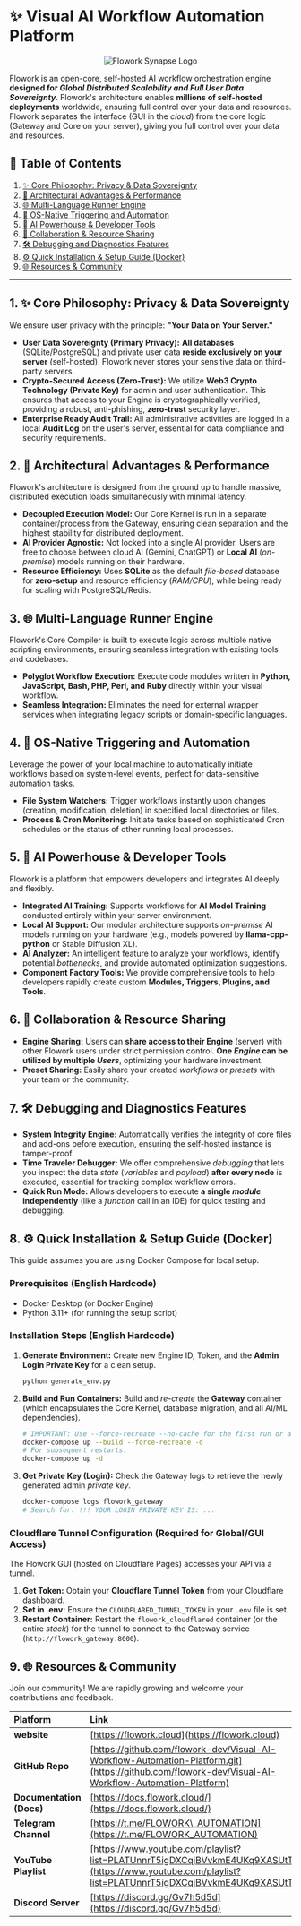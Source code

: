 # ✨ Visual AI Workflow Automation Platform
<p align="center">
  <img src="https://flowork.cloud/images/flowork_2.webp" alt="Flowork Synapse Logo"/>
</p>


[](https://github.com/flowork-dev/Visual-AI-Workflow-Automation-Platform)
[](https://docs.flowork.cloud/)
[](https://t.me/FLOWORK_AUTOMATION)
[](https://discord.gg/Gv7h5fWZY)
[](https://www.youtube.com/playlist?list=PLATUnnrT5igDXCqjBVvkmE4UKq9XASUtT)

Flowork is an open-core, self-hosted AI workflow orchestration engine **designed for *Global Distributed Scalability and Full User Data Sovereignty***. Flowork's architecture enables **millions of self-hosted deployments** worldwide, ensuring full control over your data and resources. Flowork separates the interface (GUI in the *cloud*) from the core logic (Gateway and Core on your server), giving you full control over your data and resources.

## 🌟 Table of Contents

1.  [✨ Core Philosophy: Privacy & Data Sovereignty](#core-philosophy-privacy--data-sovereignty)
2.  [🚀 Architectural Advantages & Performance](#architectural-advantages--performance)
3.  [🌐 Multi-Language Runner Engine](#multi-language-runner-engine)
4.  [🔌 OS-Native Triggering and Automation](#os-native-triggering-and-automation)
5.  [🧠 AI Powerhouse & Developer Tools](#ai-powerhouse--developer-tools)
6.  [🔗 Collaboration & Resource Sharing](#collaboration--resource-sharing)
7.  [🛠️ Debugging and Diagnostics Features](#debugging-and-diagnostics-features)
8.  [⚙️ Quick Installation & Setup Guide (Docker)](#quick-installation--setup-guide-docker)
9.  [🌐 Resources & Community](#resources--community)

-----

## 1. ✨ Core Philosophy: Privacy & Data Sovereignty

We ensure user privacy with the principle: **"Your Data on Your Server."**

  * **User Data Sovereignty (Primary Privacy):** **All databases** (SQLite/PostgreSQL) and private user data **reside exclusively on your server** (self-hosted). Flowork never stores your sensitive data on third-party servers.
  * **Crypto-Secured Access (Zero-Trust):** We utilize **Web3 Crypto Technology (Private Key)** for admin and user authentication. This ensures that access to your Engine is cryptographically verified, providing a robust, anti-phishing, **zero-trust** security layer.
  * **Enterprise Ready Audit Trail:** All administrative activities are logged in a local **Audit Log** on the user's server, essential for data compliance and security requirements.

## 2. 🚀 Architectural Advantages & Performance

Flowork's architecture is designed from the ground up to handle massive, distributed execution loads simultaneously with minimal latency.

  * **Decoupled Execution Model:** Our Core Kernel is run in a separate container/process from the Gateway, ensuring clean separation and the highest stability for distributed deployment.
  * **AI Provider Agnostic:** Not locked into a single AI provider. Users are free to choose between cloud AI (Gemini, ChatGPT) or **Local AI** (*on-premise*) models running on their hardware.
  * **Resource Efficiency:** Uses **SQLite** as the default *file-based* database for **zero-setup** and resource efficiency (*RAM/CPU*), while being ready for scaling with PostgreSQL/Redis.

## 3. 🌐 Multi-Language Runner Engine

Flowork's Core Compiler is built to execute logic across multiple native scripting environments, ensuring seamless integration with existing tools and codebases.

  * **Polyglot Workflow Execution:** Execute code modules written in **Python, JavaScript, Bash, PHP, Perl, and Ruby** directly within your visual workflow.
  * **Seamless Integration:** Eliminates the need for external wrapper services when integrating legacy scripts or domain-specific languages.

## 4. 🔌 OS-Native Triggering and Automation

Leverage the power of your local machine to automatically initiate workflows based on system-level events, perfect for data-sensitive automation tasks.

  * **File System Watchers:** Trigger workflows instantly upon changes (creation, modification, deletion) in specified local directories or files.
  * **Process & Cron Monitoring:** Initiate tasks based on sophisticated Cron schedules or the status of other running local processes.

## 5. 🧠 AI Powerhouse & Developer Tools

Flowork is a platform that empowers developers and integrates AI deeply and flexibly.

  * **Integrated AI Training:** Supports workflows for **AI Model Training** conducted entirely within your server environment.
  * **Local AI Support:** Our modular architecture supports *on-premise* AI models running on your hardware (e.g., models powered by **llama-cpp-python** or Stable Diffusion XL).
  * **AI Analyzer:** An intelligent feature to analyze your workflows, identify potential *bottlenecks*, and provide automated optimization suggestions.
  * **Component Factory Tools:** We provide comprehensive tools to help developers rapidly create custom **Modules, Triggers, Plugins, and Tools**.

## 6. 🔗 Collaboration & Resource Sharing

  * **Engine Sharing:** Users can **share access to their Engine** (server) with other Flowork users under strict permission control. **One *Engine* can be utilized by multiple *Users***, optimizing your hardware investment.
  * **Preset Sharing:** Easily share your created *workflows* or *presets* with your team or the community.

## 7. 🛠️ Debugging and Diagnostics Features

  * **System Integrity Engine:** Automatically verifies the integrity of core files and add-ons before execution, ensuring the self-hosted instance is tamper-proof.
  * **Time Traveler Debugger:** We offer comprehensive *debugging* that lets you inspect the data *state* (*variables* and *payload*) **after every node** is executed, essential for tracking complex workflow errors.
  * **Quick Run Mode:** Allows developers to execute **a single *module* independently** (like a *function* call in an IDE) for quick testing and debugging.

## 8. ⚙️ Quick Installation & Setup Guide (Docker)

This guide assumes you are using Docker Compose for local setup.

### Prerequisites (English Hardcode)

  * Docker Desktop (or Docker Engine)
  * Python 3.11+ (for running the setup script)

### Installation Steps (English Hardcode)

1.  **Generate Environment:** Create new Engine ID, Token, and the **Admin Login Private Key** for a clean setup.

    ```bash
    python generate_env.py
    ```

2.  **Build and Run Containers:** Build and *re-create* the **Gateway** container (which encapsulates the Core Kernel, database migration, and all AI/ML dependencies).

    ```bash
    # IMPORTANT: Use --force-recreate --no-cache for the first run or after major code changes.
    docker-compose up --build --force-recreate -d
    # For subsequent restarts:
    docker-compose up -d
    ```

3.  **Get Private Key (Login):** Check the Gateway logs to retrieve the newly generated admin *private key*.

    ```bash
    docker-compose logs flowork_gateway
    # Search for: !!! YOUR LOGIN PRIVATE KEY IS: ...
    ```

### Cloudflare Tunnel Configuration (Required for Global/GUI Access)

The Flowork GUI (hosted on Cloudflare Pages) accesses your API via a tunnel.

1.  **Get Token:** Obtain your **Cloudflare Tunnel Token** from your Cloudflare dashboard.
2.  **Set in .env:** Ensure the `CLOUDFLARED_TUNNEL_TOKEN` in your `.env` file is set.
3.  **Restart Container:** Restart the `flowork_cloudflared` container (or the entire *stack*) for the tunnel to connect to the Gateway service (`http://flowork_gateway:8000`).

## 9. 🌐 Resources & Community

Join our community! We are rapidly growing and welcome your contributions and feedback.

| Platform | Link |
| :--- | :--- |
| **website** | [https://flowork.cloud](https://flowork.cloud) |
| **GitHub Repo** | [https://github.com/flowork-dev/Visual-AI-Workflow-Automation-Platform.git](https://github.com/flowork-dev/Visual-AI-Workflow-Automation-Platform) |
| **Documentation (Docs)** | [https://docs.flowork.cloud/](https://docs.flowork.cloud/) |
| **Telegram Channel** | [https://t.me/FLOWORK\_AUTOMATION](https://t.me/FLOWORK_AUTOMATION) |
| **YouTube Playlist** | [https://www.youtube.com/playlist?list=PLATUnnrT5igDXCqjBVvkmE4UKq9XASUtT](https://www.youtube.com/playlist?list=PLATUnnrT5igDXCqjBVvkmE4UKq9XASUtT) |
| **Discord Server** | [https://discord.gg/Gv7h5d5d](https://discord.gg/Gv7h5d5d) |